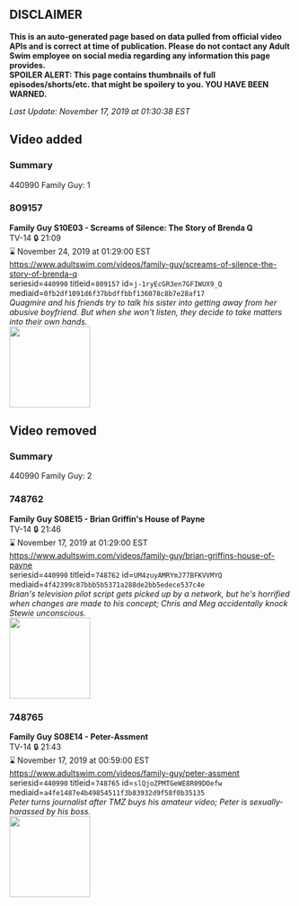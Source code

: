 ## DISCLAIMER
**This is an auto-generated page based on data pulled from official video APIs and is correct at time of publication. Please do not contact any Adult Swim employee on social media regarding any information this page provides.**  
**SPOILER ALERT: This page contains thumbnails of full episodes/shorts/etc. that might be spoilery to you. YOU HAVE BEEN WARNED.**  

_Last Update: November 17, 2019 at 01:30:38 EST_
## Video added
### Summary
440990 Family Guy: 1  
### 809157
**Family Guy S10E03 - Screams of Silence: The Story of Brenda Q**  
TV-14 🔒 21:09  
⌛ November 24, 2019 at 01:29:00 EST  
https://www.adultswim.com/videos/family-guy/screams-of-silence-the-story-of-brenda-q  
seriesid=`440990` titleid=`809157` id=`j-1ryEcGR3en7GFIWUX9_Q` mediaid=`0fb2df1091d6f37bbdffbbf136078c8b7e28af17`  
_Quagmire and his friends try to talk his sister into getting away from her abusive boyfriend. But when she won't listen, they decide to take matters into their own hands._  
<a href="https://i.cdn.turner.com/adultswim/big/image-upload/thumbnails/thumb-2_image-152088961897018.jpg"><img src="https://i.cdn.turner.com/adultswim/big/image-upload/thumbnails/thumb-2_image-152088961897018.jpg" height="144px" /></a>
## Video removed
### Summary
440990 Family Guy: 2  
### 748762
**Family Guy S08E15 - Brian Griffin's House of Payne**  
TV-14 🔒 21:46  
⌛ November 17, 2019 at 01:29:00 EST  
https://www.adultswim.com/videos/family-guy/brian-griffins-house-of-payne  
seriesid=`440990` titleid=`748762` id=`UM4zuyAMRYmJ77BFKVVMYQ` mediaid=`4f42399c87bbb5b5371a288de2bb5edece537c4e`  
_Brian's television pilot script gets picked up by a network, but he's horrified when changes are made to his concept; Chris and Meg accidentally knock Stewie unconscious._  
<a href="https://i.cdn.turner.com/adultswim/big/image-upload/thumbnails/thumb-2_image-156095648460518.jpg"><img src="https://i.cdn.turner.com/adultswim/big/image-upload/thumbnails/thumb-2_image-156095648460518.jpg" height="144px" /></a>
### 748765
**Family Guy S08E14 - Peter-Assment**  
TV-14 🔒 21:43  
⌛ November 17, 2019 at 00:59:00 EST  
https://www.adultswim.com/videos/family-guy/peter-assment  
seriesid=`440990` titleid=`748765` id=`slQjoZPMTGeWE8R09DOefw` mediaid=`a4fe1487e4b49854511f3b83932d9f58f0b35135`  
_Peter turns journalist after TMZ buys his amateur video; Peter is sexually-harassed by his boss._  
<a href="https://i.cdn.turner.com/asfix/repository//8a25c3920eaf5fa6010eaffb99c438bf/thumbnail_4415227540832853399.jpg"><img src="https://i.cdn.turner.com/asfix/repository//8a25c3920eaf5fa6010eaffb99c438bf/thumbnail_4415227540832853399.jpg" height="144px" /></a>
